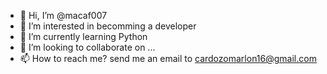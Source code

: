 - 👋 Hi, I’m @macaf007
- 👀 I’m interested in becomming a developer
- 🌱 I’m currently learning Python
- 💞️ I’m looking to collaborate on ...
- 📫 How to reach me? send me an email to cardozomarlon16@gmail.com

<!---
macaf007/macaf007 is a ✨ special ✨ repository because its `README.md` (this file) appears on your GitHub profile.
You can click the Preview link to take a look at your changes.
--->
